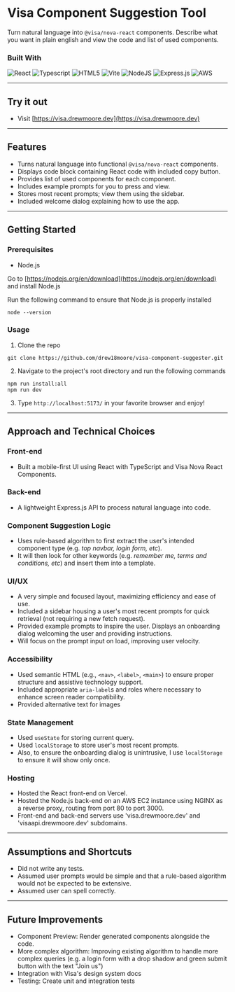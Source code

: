 # Visa Component Suggestion Tool

Turn natural language into `@visa/nova-react` components. Describe what you want in plain english and view the code and list of used components.

### Built With

![React](https://img.shields.io/badge/React-20232A?style=for-the-badge&logo=react&logoColor=61DAFB)
![Typescript](https://img.shields.io/badge/TypeScript-007ACC?style=for-the-badge&logo=typescript&logoColor=white)
![HTML5](https://img.shields.io/badge/html5-%23E34F26.svg?style=for-the-badge&logo=html5&logoColor=white)
![Vite](https://img.shields.io/badge/vite-%23646CFF.svg?style=for-the-badge&logo=vite&logoColor=white)
![NodeJS](https://img.shields.io/badge/node.js-6DA55F?style=for-the-badge&logo=node.js&logoColor=white)
![Express.js](https://img.shields.io/badge/express.js-%23404d59.svg?style=for-the-badge&logo=express&logoColor=%2361DAFB)
![AWS](https://img.shields.io/badge/AWS-%23FF9900.svg?style=for-the-badge&logo=amazon-aws&logoColor=white)

---

## Try it out

- Visit [https://visa.drewmoore.dev](https://visa.drewmoore.dev)

---

## Features

- Turns natural language into functional `@visa/nova-react` components.
- Displays code block containing React code with included copy button.
- Provides list of used components for each component.
- Includes example prompts for you to press and view.
- Stores most recent prompts; view them using the sidebar.
- Included welcome dialog explaining how to use the app.

---

## Getting Started

### Prerequisites

- Node.js

Go to [https://nodejs.org/en/download](https://nodejs.org/en/download) and install Node.js

Run the following command to ensure that Node.js is properly installed

```
node --version
```

### Usage

1. Clone the repo

```
git clone https://github.com/drew18moore/visa-component-suggester.git
```

2. Navigate to the project's root directory and run the following commands

```
npm run install:all
npm run dev
```

3. Type `http://localhost:5173/` in your favorite browser and enjoy!

---

## Approach and Technical Choices

### Front-end

- Built a mobile-first UI using React with TypeScript and Visa Nova React Components.

### Back-end

- A lightweight Express.js API to process natural language into code.

### Component Suggestion Logic

- Uses rule-based algorithm to first extract the user's intended component type (e.g. _top navbar, login form, etc_).
- It will then look for other keywords (e.g. _remember me, terms and conditions, etc_) and insert them into a template.

### UI/UX

- A very simple and focused layout, maximizing efficiency and ease of use.
- Included a sidebar housing a user's most recent prompts for quick retrieval (not requiring a new fetch request).
- Provided example prompts to inspire the user. Displays an onboarding dialog welcoming the user and providing instructions.
- Will focus on the prompt input on load, improving user velocity.

### Accessibility

- Used semantic HTML (e.g., `<nav>`, `<label>`, `<main>`) to ensure proper structure and assistive technology support.
- Included appropriate `aria-label`s and roles where necessary to enhance screen reader compatibility.
- Provided alternative text for images

### State Management

- Used `useState` for storing current query.
- Used `localStorage` to store user's most recent prompts.
- Also, to ensure the onboarding dialog is unintrusive, I use `localStorage` to ensure it will show only once.

### Hosting

- Hosted the React front-end on Vercel.
- Hosted the Node.js back-end on an AWS EC2 instance using NGINX as a reverse proxy, routing from port 80 to port 3000.
- Front-end and back-end servers use 'visa.drewmoore.dev' and 'visaapi.drewmoore.dev' subdomains.

---

## Assumptions and Shortcuts

- Did not write any tests.
- Assumed user prompts would be simple and that a rule-based algorithm would not be expected to be extensive.
- Assumed user can spell correctly.

---

## Future Improvements

- Component Preview: Render generated components alongside the code.
- More complex algorithm: Improving existing algorithm to handle more complex queries (e.g. a login form with a drop shadow and green submit button with the text "Join us")
- Integration with Visa's design system docs
- Testing: Create unit and integration tests
